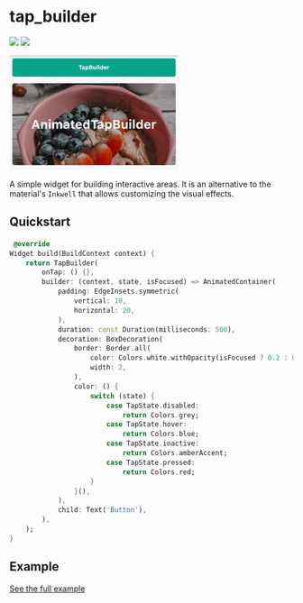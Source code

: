 # tap_builder

<p>
  <a href="https://pub.dartlang.org/packages/tap_builder"><img src="https://img.shields.io/pub/v/tap_builder.svg"></a>
  <a href="https://www.buymeacoffee.com/aloisdeniel">
    <img src="https://img.shields.io/badge/$-donate-ff69b4.svg?maxAge=2592000&amp;style=flat">
  </a>
</p>

![screenshot](https://github.com/aloisdeniel/tap_builder/raw/main/doc/tap_builder.gif)

A simple widget for building interactive areas. It is an alternative to the material's `Inkwell` that allows customizing the visual effects.

## Quickstart

```dart
 @override
Widget build(BuildContext context) {
    return TapBuilder(
        onTap: () {},
        builder: (context, state, isFocused) => AnimatedContainer(
            padding: EdgeInsets.symmetric(
                vertical: 10,
                horizontal: 20,
            ),
            duration: const Duration(milliseconds: 500),
            decoration: BoxDecoration(
                border: Border.all(
                    color: Colors.white.withOpacity(isFocused ? 0.2 : 0.0),
                    width: 2,
                ),
                color: () {
                    switch (state) {
                        case TapState.disabled:
                            return Colors.grey;
                        case TapState.hover:
                            return Colors.blue;
                        case TapState.inactive:
                            return Colors.amberAccent;
                        case TapState.pressed:
                            return Colors.red;
                    }
                }(),
            ),
            child: Text('Button'),
        ),
    );
}
```

## Example

[See the full example](https://github.com/aloisdeniel/tap_builder/blob/main/example/lib/main.dart)
